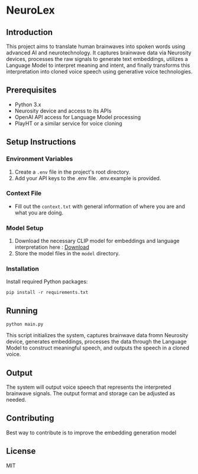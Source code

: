 # NeuroLex

## Introduction
This project aims to translate human brainwaves into spoken words using advanced AI and neurotechnology. It captures brainwave data via Neurosity devices, processes the raw signals to generate text embeddings, utilizes a Language Model to interpret meaning and intent, and finally transforms this interpretation into cloned voice speech using generative voice technologies.

## Prerequisites
- Python 3.x
- Neurosity device and access to its APIs
- OpenAI API access for Language Model processing
- PlayHT or a similar service for voice cloning

## Setup Instructions

### Environment Variables
1. Create a `.env` file in the project's root directory.
2. Add your API keys to the .env file. .env.example is provided.

### Context File
- Fill out the `context.txt` with general information of where you are and what you are doing.

### Model Setup
1. Download the necessary CLIP model for embeddings and language interpretation here : [Download](https://drive.google.com/file/d/1wAk4tGsrZB3AXUO1ZRog1XElzytebRCZ/view?usp=sharing)
2. Store the model files in the `model` directory.

### Installation
Install required Python packages:

```
pip install -r requirements.txt
```

## Running

```
python main.py
```

This script initializes the system, captures brainwave data fromn Neurosity device, generates embeddings, processes the data through the Language Model to construct meaningful speech, and outputs the speech in a cloned voice.

## Output
The system will output voice speech that represents the interpreted brainwave signals. The output format and storage can be adjusted as needed.

## Contributing
Best way to contribute is to improve the embedding generation model

## License
MIT


